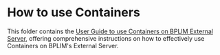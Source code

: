 # How to use Containers

This folder contains the [User Guide to use Containers on BPLIM External Server](https://github.com/BPLIM/Manuals/tree/master/Guides/05_How_to_use_Containers/Containers_Manual_Researchers.pdf), offering comprehensive instructions on how to effectively use Containers on BPLIM's External Server.

